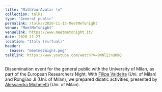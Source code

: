 ```yaml
---
title: "MathYourAvatar \n"
collection: talks
type: "General public"
permalink: /talks/2020-11-15-MeetMeTonight
venue: "MeetMeTonight"
venuelink: https://www.meetmetonight.it/
date: 2020-11-27
location: "Italy (virtual)"
header:
  teaser: "meetme2night.png"
talklink: https://www.youtube.com/watch?v=9mNlZJnQU9Q
---
```


Dissemination event for the general public with the University of Milan, as part of the European Researchers Night.
With [Filipa Valdeira](https://filva.github.io/) (Uni. of Milan) and Rongjiao Ji (Uni. of Milan), we prepared didatic activities, 
presented by [Alessandra Micheletti](http://users.mat.unimi.it/users/michel/) (Uni. of Milan).

